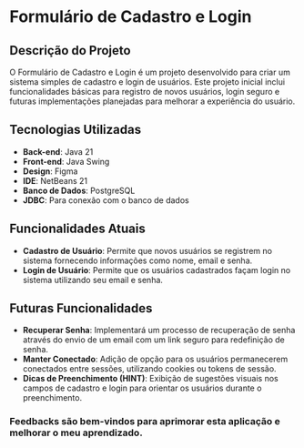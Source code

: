 # Formulário de Cadastro e Login

## Descrição do Projeto

O Formulário de Cadastro e Login é um projeto desenvolvido para criar um sistema simples de cadastro e login de usuários. Este projeto inicial inclui funcionalidades básicas para registro de novos usuários, login seguro e futuras implementações planejadas para melhorar a experiência do usuário.

## Tecnologias Utilizadas

- **Back-end**: Java 21
- **Front-end**: Java Swing
- **Design**: Figma
- **IDE**: NetBeans 21
- **Banco de Dados**: PostgreSQL
- **JDBC**: Para conexão com o banco de dados

## Funcionalidades Atuais

- **Cadastro de Usuário**: Permite que novos usuários se registrem no sistema fornecendo informações como nome, email e senha.
- **Login de Usuário**: Permite que os usuários cadastrados façam login no sistema utilizando seu email e senha.

## Futuras Funcionalidades

- **Recuperar Senha**: Implementará um processo de recuperação de senha através do envio de um email com um link seguro para redefinição de senha.
- **Manter Conectado**: Adição de opção para os usuários permanecerem conectados entre sessões, utilizando cookies ou tokens de sessão.
- **Dicas de Preenchimento (HINT)**: Exibição de sugestões visuais nos campos de cadastro e login para orientar os usuários durante o preenchimento.

### Feedbacks são bem-vindos para aprimorar esta aplicação e melhorar o meu aprendizado.
